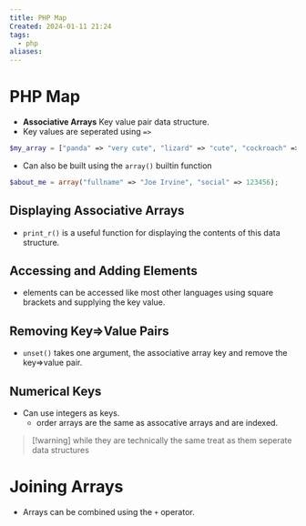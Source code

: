 ```yaml
---
title: PHP Map
Created: 2024-01-11 21:24
tags:
  - php
aliases:
---
```

# PHP Map
- **Associative Arrays** Key value pair data structure.
- Key values are seperated using `=>` 

```PHP
$my_array = ["panda" => "very cute", "lizard" => "cute", "cockroach" => "not very cute"];
```

- Can also be built using the `array()` builtin function

```PHP
$about_me = array("fullname" => "Joe Irvine", "social" => 123456);
```

## Displaying Associative Arrays
- `print_r()` is a useful function for displaying the contents of this data structure.

## Accessing and Adding Elements
- elements can be accessed like most other languages using square brackets and supplying the key value.

## Removing Key=>Value Pairs
- `unset()` takes one argument, the associative array key and remove the key=>value pair.

## Numerical Keys
- Can use integers as keys.
	- order arrays are the same as assocative arrays and are indexed.

>[!warning] while they are technically the same treat as them seperate data structures

# Joining Arrays
- Arrays can be combined using the `+` operator.